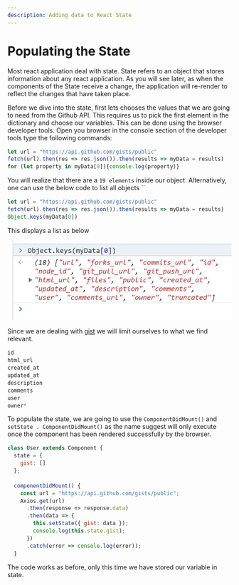 ```yaml
---
description: Adding data to React State
---
```


# Populating the State

Most react application deal with state. State refers to an object that stores information about any react application. As you will see later, as when the components of the State receive a change, the application will re-render to reflect the changes that have taken place.

Before we dive into the state, first lets chooses the values that we are going to need from the Github API. This requires us to pick the first element in the dictionary and choose our variables. This can be done using the browser developer tools. Open you browser in the console section of the developer tools type the following commands:

```javascript
let url = "https://api.github.com/gists/public"
fetch(url).then(res => res.json()).then(results => myData = results)
for (let property in myData[0]){console.log(property)}
```

You will realize that there are a `19 elements` inside our object. Alternatively, one can use the below code to list all objects ``

```javascript
let url = "https://api.github.com/gists/public"
fetch(url).then(res => res.json()).then(results => myData = results)
Object.keys(myData[0])
```

This displays a list as below

![browsercode](.gitbook/assets/browsercode3.JPG)

Since we are dealing with [gist](https://opentechschool.github.io/social-coding/extras/gists.html) we will limit ourselves to what we find relevant. 

```javascript
id
html_url
created_at
updated_at
description
comments
user
owner*
```

To populate the state, we are going to use the `ComponentDidMount()`  and  `setState . ComponentDidMount()` as the name suggest will only execute once the component has been rendered successfully by the browser.

```javascript
class User extends Component {
  state = {
    gist: []
  };

  componentDidMount() {
    const url = "https://api.github.com/gists/public";
    Axios.get(url)
      .then(response => response.data)
      .then(data => {
        this.setState({ gist: data });
        console.log(this.state.gist);
      })
      .catch(error => console.log(error));
  }
```

The code works as before, only this time we have stored our variable in state.

